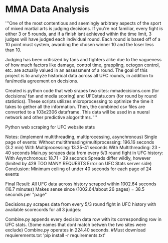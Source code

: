 # MMA Data Analysis

'''One of the most contentious and seemingly arbitrary aspects of the sport of mixed martial arts is judging decisions. If you're not familiar, every fight is either 3 or 5 rounds, and if a finish isnt achieved within the time limit, 3 judges will have judged each individual round. Each round is based off of a 10 point must system, awarding the chosen winner 10 and the loser less than 10.

Judging has been critisized by fans and fighters alike due to the vagueness of how much factors like damage, control time, grappling, octogon control, etc. are actually valued in an assessment of a round. The goal of this project is to analyze historical data across all UFC rounds, in addition to fan/media agreement on decisions. 

Created is python code that web srapes two sites: mmadecisions.com (for decisions/ fan and media scoring) and UFCstats.com (for round by round statistics). These scripts utilizes microprocessing to optimize the time it takes to gether all the information. Then, the combined csv files are converted to a 103x2306 dataframe. This data will be used in a nueral network and other predictive alogorithms.
'''

Python web scraping for UFC website stats 

Notes:
(implement multithreading, multiprocessing, asynchronous)
Single page of events:
Without multithreading/multiprocessing: 196.16 seconds (3.2 min)
With Multiprocessing: 13.35-41 seconds
With Multithreading: 23 - 40 seconds
Main.py scrapes data from every 5/3 round fight in UFC history:
With Asynchronous: 18.71 - 39 seconds
Spreads differ wildly, however
(limited by 429 TOO MANY REQUESTS Error on UFC Stats server side)
Conclusion: Minimum ceiling of under 40 seconds for each page of 24 events

Final Result:
All UFC data across history scraped within 1002.64 seconds (16.7 minutes)
Makes sense since (1002.64/about 26 pages) = 38.5 seconds per "page"

Decisions.py scrapes data from every 5/3 round fight in UFC history with available scorecords for all 3 judges:

Combine.py appends every decision data row with its corresponding row in UFC stats. (Some names that dont match betwen the two sites were exclude)
Combine.py operates in 224.40 seconds.
#Must download requierements.txt
'pip install -r requirements.txt'